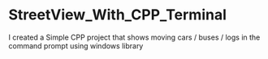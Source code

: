 # StreetView_With_CPP_Terminal
I created a Simple CPP project that shows moving cars / buses / logs in the command prompt using windows library
